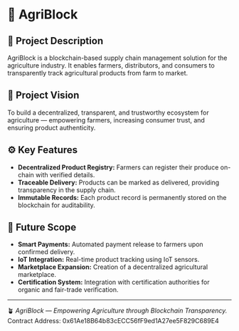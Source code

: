 # 🌾 AgriBlock

## 📜 Project Description
AgriBlock is a blockchain-based supply chain management solution for the agriculture industry. It enables farmers, distributors, and consumers to transparently track agricultural products from farm to market.

## 🎯 Project Vision
To build a decentralized, transparent, and trustworthy ecosystem for agriculture — empowering farmers, increasing consumer trust, and ensuring product authenticity.

## ⚙️ Key Features
- **Decentralized Product Registry:** Farmers can register their produce on-chain with verified details.
- **Traceable Delivery:** Products can be marked as delivered, providing transparency in the supply chain.
- **Immutable Records:** Each product record is permanently stored on the blockchain for auditability.

## 🚀 Future Scope
- **Smart Payments:** Automated payment release to farmers upon confirmed delivery.
- **IoT Integration:** Real-time product tracking using IoT sensors.
- **Marketplace Expansion:** Creation of a decentralized agricultural marketplace.
- **Certification System:** Integration with certification authorities for organic and fair-trade verification.

---

🪴 *AgriBlock — Empowering Agriculture through Blockchain Transparency.*
Contract Address:
0x61Ae18B64b83cECC56fF9ed1A27ee5F829C689E4


